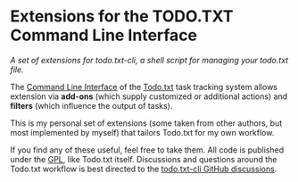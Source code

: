 # Extensions for the TODO.TXT Command Line Interface

_A set of extensions for todo.txt-cli, a shell script for managing your todo.txt file._

The [Command Line Interface](https://github.com/todotxt/todo.txt-cli) of
the [Todo.txt](http://todotxt.org/) task tracking system allows extension via
**add-ons** (which supply customized or additional actions) and **filters** (which
influence the output of tasks).

This is my personal set of extensions (some taken from other authors, but most
implemented by myself) that tailors Todo.txt for my own workflow.

If you find any of these useful, feel free to take them. All code is published
under the [GPL](https://www.gnu.org/copyleft/gpl.txt), like Todo.txt itself.
Discussions and questions around the Todo.txt workflow is best directed to the
[todo.txt-cli GitHub discussions](https://github.com/todotxt/todo.txt-cli/discussions).
